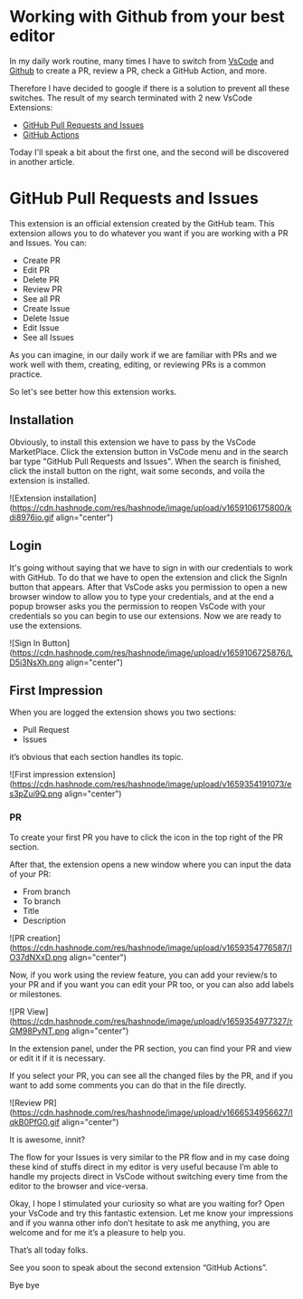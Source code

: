 # Working with Github from your best editor

In my daily work routine, many times I have to switch from [VsCode](https://code.visualstudio.com/) and [Github](https://github.com/) to create a PR, review a PR, check a GitHub Action, and more.

Therefore I have decided to google if there is a solution to prevent all these switches.
The result of my search terminated with 2 new VsCode Extensions:
- [GitHub Pull Requests and Issues](https://marketplace.visualstudio.com/items?itemName=GitHub.vscode-pull-request-github)
- [GitHub Actions](https://marketplace.visualstudio.com/items?itemName=cschleiden.vscode-github-actions)

Today I'll speak a bit about the first one, and the second will be discovered in another article.

# GitHub Pull Requests and Issues

This extension is an official extension created by the GitHub team. This extension allows you to do whatever you want if you are working with a PR and Issues.
You can:
- Create PR
- Edit PR
- Delete PR
- Review PR
- See all PR
- Create Issue
- Delete Issue
- Edit Issue
- See all Issues

As you can imagine, in our daily work if we are familiar with PRs and we work well with them, creating, editing, or reviewing PRs is a common practice.

So let's see better how this extension works.

## Installation

Obviously, to install this extension we have to pass by the VsCode MarketPlace.
Click the extension button in VsCode menu and in the search bar type "GitHub Pull Requests and Issues". When the search is finished, click the install button on the right, wait some seconds, and voila the extension is installed.

![Extension installation](https://cdn.hashnode.com/res/hashnode/image/upload/v1659106175800/kdi8976io.gif align="center")

## Login

It's going without saying that we have to sign in with our credentials to work with GitHub.
To do that we have to open the extension and click the SignIn button that appears. After that VsCode asks you permission to open a new browser window to allow you to type your credentials, and at the end a popup browser asks you the permission to reopen VsCode with your credentials so you can begin to use our extensions. Now we are ready to use the extensions.

![Sign In Button](https://cdn.hashnode.com/res/hashnode/image/upload/v1659106725876/LD5i3NsXh.png align="center")

## First Impression

When you are logged the extension shows you two sections:
- Pull Request
- Issues

it’s obvious that each section handles its topic.

![First impression extension](https://cdn.hashnode.com/res/hashnode/image/upload/v1659354191073/es3pZui9Q.png align="center")

### PR

To create your first PR you have to click the icon in the top right of the PR section.

After that, the extension opens a new window where you can input the data of your PR:
- From branch
- To branch
- Title
- Description

![PR creation](https://cdn.hashnode.com/res/hashnode/image/upload/v1659354776587/IO37dNXxD.png align="center")

Now, if you work using the review feature, you can add your review/s to your PR and if you want you can edit your PR too, or you can also add labels or milestones.

![PR View](https://cdn.hashnode.com/res/hashnode/image/upload/v1659354977327/rGM98PyNT.png align="center")

In the extension panel, under the PR section, you can find your PR and view or edit it if it is necessary.

If you select your PR, you can see all the changed files by the PR, and if you want to add some comments you can do that in the file directly.


![Review PR](https://cdn.hashnode.com/res/hashnode/image/upload/v1666534956627/IqkB0PfG0.gif align="center")

It is awesome, innit?

The flow for your Issues is very similar to the PR flow and in my case doing these kind of stuffs direct in my editor is very useful because I’m able to handle my projects direct in VsCode without switching every time from the editor to the browser and vice-versa.

Okay, I hope I stimulated your curiosity so what are you waiting for? Open your VsCode and try this fantastic extension. Let me know your impressions and if you wanna other info don’t hesitate to ask me anything, you are welcome and for me it’s a pleasure to help you.

That’s all today folks.

See you soon to speak about the second extension “GitHub Actions”.

Bye bye
